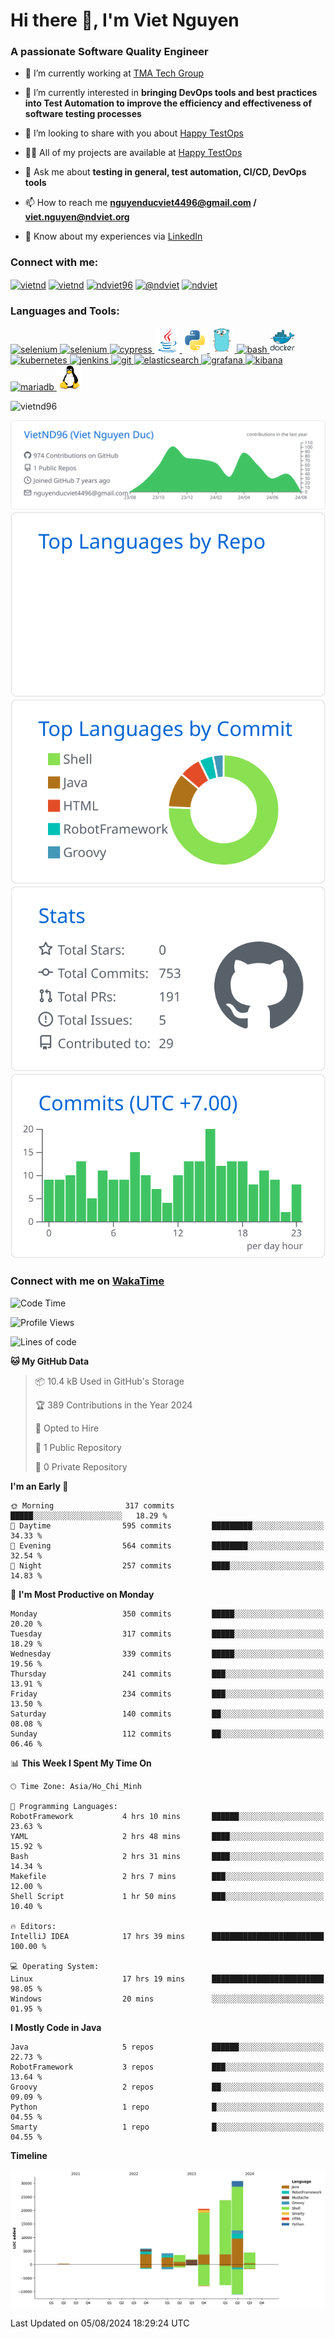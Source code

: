 <h1 align="left">Hi there 👋, I'm Viet Nguyen</h1>
<h3 align="left">A passionate Software Quality Engineer</h3>

- 🔭 I’m currently working at [TMA Tech Group](https://www.tmasolutions.vn/)

- 🌱 I’m currently interested in **bringing DevOps tools and best practices into Test Automation to improve the
  efficiency and effectiveness of software testing processes**

- 👯 I’m looking to share with you about [Happy TestOps](https://github.com/ndviet)

- 👨‍💻 All of my projects are available at [Happy TestOps](https://github.com/ndviet)

- 💬 Ask me about **testing in general, test automation, CI/CD, DevOps tools**

- 📫 How to reach me **nguyenducviet4496@gmail.com / viet.nguyen@ndviet.org**

- 📄 Know about my experiences via [LinkedIn](https://www.linkedin.com/in/vietnd96/)

<h3 align="left">Connect with me:</h3>
<p align="left">
<a href="https://linkedin.com/in/vietnd96" target="blank"><img align="center" src="https://raw.githubusercontent.com/rahuldkjain/github-profile-readme-generator/master/src/images/icons/Social/linked-in-alt.svg" alt="vietnd" height="30" width="40" /></a>
<a href="https://fb.com/vietnd96" target="blank"><img align="center" src="https://raw.githubusercontent.com/rahuldkjain/github-profile-readme-generator/master/src/images/icons/Social/facebook.svg" alt="vietnd" height="30" width="40" /></a>
<a href="https://instagram.com/vietnd96" target="blank"><img align="center" src="https://raw.githubusercontent.com/rahuldkjain/github-profile-readme-generator/master/src/images/icons/Social/instagram.svg" alt="ndviet96" height="30" width="40" /></a>
<a href="https://medium.com/@ndviet" target="blank"><img align="center" src="https://raw.githubusercontent.com/rahuldkjain/github-profile-readme-generator/master/src/images/icons/Social/medium.svg" alt="@ndviet" height="30" width="40" /></a>
<a href="https://dev.to/ndviet" target="blank"><img align="center" src="https://raw.githubusercontent.com/rahuldkjain/github-profile-readme-generator/master/src/images/icons/Social/devto.svg" alt="ndviet" height="30" width="40" /></a>
</p>

<h3 align="left">Languages and Tools:</h3>
<p align="left">  
  <a href="https://www.selenium.dev" target="_blank" rel="noreferrer"> <img src="https://raw.githubusercontent.com/SeleniumHQ/docker-selenium/trunk/logo.png" alt="selenium" width="40" height="40"/> </a> 
  <a href="https://playwright.dev" target="_blank" rel="noreferrer"> <img src="https://playwright.dev/img/playwright-logo.svg" alt="selenium" width="40" height="40"/> </a>  
  <a href="https://www.cypress.io" target="_blank" rel="noreferrer"> <img src="https://avatars.githubusercontent.com/u/8908513" alt="cypress" width="40" height="40"/> </a> 
  <a href="https://www.java.com" target="_blank" rel="noreferrer"> <img src="https://raw.githubusercontent.com/devicons/devicon/master/icons/java/java-original.svg" alt="java" width="40" height="40"/> </a>
  <a href="https://www.python.org" target="_blank" rel="noreferrer"> <img src="https://raw.githubusercontent.com/devicons/devicon/master/icons/python/python-original.svg" alt="python" width="40" height="40"/> </a>
  <a href="https://golang.org" target="_blank" rel="noreferrer"> <img src="https://raw.githubusercontent.com/devicons/devicon/master/icons/go/go-original.svg" alt="go" width="40" height="40"/> </a> 
  <a href="https://www.gnu.org/software/bash/" target="_blank" rel="noreferrer"> <img src="https://www.vectorlogo.zone/logos/gnu_bash/gnu_bash-icon.svg" alt="bash" width="40" height="40"/> </a>
  <a href="https://www.docker.com/" target="_blank" rel="noreferrer"> <img src="https://raw.githubusercontent.com/devicons/devicon/master/icons/docker/docker-original-wordmark.svg" alt="docker" width="40" height="40"/> </a>  
  <a href="https://kubernetes.io" target="_blank" rel="noreferrer"> <img src="https://www.vectorlogo.zone/logos/kubernetes/kubernetes-icon.svg" alt="kubernetes" width="40" height="40"/> </a>  
  <a href="https://www.jenkins.io" target="_blank" rel="noreferrer"> <img src="https://www.vectorlogo.zone/logos/jenkins/jenkins-icon.svg" alt="jenkins" width="40" height="40"/> </a> 
  <a href="https://git-scm.com/" target="_blank" rel="noreferrer"> <img src="https://www.vectorlogo.zone/logos/git-scm/git-scm-icon.svg" alt="git" width="40" height="40"/> </a> 
  <a href="https://www.elastic.co" target="_blank" rel="noreferrer"> <img src="https://www.vectorlogo.zone/logos/elastic/elastic-icon.svg" alt="elasticsearch" width="40" height="40"/> </a> 
  <a href="https://grafana.com" target="_blank" rel="noreferrer"> <img src="https://www.vectorlogo.zone/logos/grafana/grafana-icon.svg" alt="grafana" width="40" height="40"/> </a> 
  <a href="https://www.elastic.co/kibana" target="_blank" rel="noreferrer"> <img src="https://www.vectorlogo.zone/logos/elasticco_kibana/elasticco_kibana-icon.svg" alt="kibana" width="40" height="40"/> </a>
  <a href="https://mariadb.org/" target="_blank" rel="noreferrer"> <img src="https://www.vectorlogo.zone/logos/mariadb/mariadb-icon.svg" alt="mariadb" width="40" height="40"/> </a> 
  <a href="https://www.linux.org/" target="_blank" rel="noreferrer"> <img src="https://raw.githubusercontent.com/devicons/devicon/master/icons/linux/linux-original.svg" alt="linux" width="40" height="40"/> </a> 
</p>

<p align="left"> <img src="https://komarev.com/ghpvc/?username=vietnd96&label=GitHub%20Profile%20Views&color=0e75b6&style=flat" alt="vietnd96" /> </p>

[![](https://raw.githubusercontent.com/vietnd96/vietnd96/main/profile-summary-card-output/github/0-profile-details.svg)](#)
[![](https://raw.githubusercontent.com/vietnd96/vietnd96/main/profile-summary-card-output/github/1-repos-per-language.svg)](#)
[![](https://raw.githubusercontent.com/vietnd96/vietnd96/main/profile-summary-card-output/github/2-most-commit-language.svg)](#)
[![](https://raw.githubusercontent.com/vietnd96/vietnd96/main/profile-summary-card-output/github/3-stats.svg)](#)
[![](https://raw.githubusercontent.com/vietnd96/vietnd96/main/profile-summary-card-output/github/4-productive-time.svg)](#)

<h3 align="left">Connect with me on <a href="https://wakatime.com/@vietnd96" target="_blank" rel="noreferrer">
WakaTime</a> </h3>

<!--START_SECTION:waka-->
![Code Time](http://img.shields.io/badge/Code%20Time-1%2C266%20hrs%2038%20mins-blue)

![Profile Views](http://img.shields.io/badge/Profile%20Views-11-blue)

![Lines of code](https://img.shields.io/badge/From%20Hello%20World%20I%27ve%20Written-95.2%20thousand%20lines%20of%20code-blue)

**🐱 My GitHub Data** 

> 📦 10.4 kB Used in GitHub's Storage 
 > 
> 🏆 389 Contributions in the Year 2024
 > 
> 💼 Opted to Hire
 > 
> 📜 1 Public Repository 
 > 
> 🔑 0 Private Repository 
 > 
**I'm an Early 🐤** 

```text
🌞 Morning                317 commits         █████░░░░░░░░░░░░░░░░░░░░   18.29 % 
🌆 Daytime                595 commits         █████████░░░░░░░░░░░░░░░░   34.33 % 
🌃 Evening                564 commits         ████████░░░░░░░░░░░░░░░░░   32.54 % 
🌙 Night                  257 commits         ████░░░░░░░░░░░░░░░░░░░░░   14.83 % 
```
📅 **I'm Most Productive on Monday** 

```text
Monday                   350 commits         █████░░░░░░░░░░░░░░░░░░░░   20.20 % 
Tuesday                  317 commits         █████░░░░░░░░░░░░░░░░░░░░   18.29 % 
Wednesday                339 commits         █████░░░░░░░░░░░░░░░░░░░░   19.56 % 
Thursday                 241 commits         ███░░░░░░░░░░░░░░░░░░░░░░   13.91 % 
Friday                   234 commits         ███░░░░░░░░░░░░░░░░░░░░░░   13.50 % 
Saturday                 140 commits         ██░░░░░░░░░░░░░░░░░░░░░░░   08.08 % 
Sunday                   112 commits         ██░░░░░░░░░░░░░░░░░░░░░░░   06.46 % 
```


📊 **This Week I Spent My Time On** 

```text
🕑︎ Time Zone: Asia/Ho_Chi_Minh

💬 Programming Languages: 
RobotFramework           4 hrs 10 mins       ██████░░░░░░░░░░░░░░░░░░░   23.63 % 
YAML                     2 hrs 48 mins       ████░░░░░░░░░░░░░░░░░░░░░   15.92 % 
Bash                     2 hrs 31 mins       ████░░░░░░░░░░░░░░░░░░░░░   14.34 % 
Makefile                 2 hrs 7 mins        ███░░░░░░░░░░░░░░░░░░░░░░   12.00 % 
Shell Script             1 hr 50 mins        ███░░░░░░░░░░░░░░░░░░░░░░   10.40 % 

🔥 Editors: 
IntelliJ IDEA            17 hrs 39 mins      █████████████████████████   100.00 % 

💻 Operating System: 
Linux                    17 hrs 19 mins      █████████████████████████   98.05 % 
Windows                  20 mins             ░░░░░░░░░░░░░░░░░░░░░░░░░   01.95 % 
```

**I Mostly Code in Java** 

```text
Java                     5 repos             ██████░░░░░░░░░░░░░░░░░░░   22.73 % 
RobotFramework           3 repos             ███░░░░░░░░░░░░░░░░░░░░░░   13.64 % 
Groovy                   2 repos             ██░░░░░░░░░░░░░░░░░░░░░░░   09.09 % 
Python                   1 repo              █░░░░░░░░░░░░░░░░░░░░░░░░   04.55 % 
Smarty                   1 repo              █░░░░░░░░░░░░░░░░░░░░░░░░   04.55 % 
```



**Timeline**

![Lines of Code chart](https://raw.githubusercontent.com/VietND96/VietND96/main/assets/bar_graph.png)


 Last Updated on 05/08/2024 18:29:24 UTC
<!--END_SECTION:waka-->
